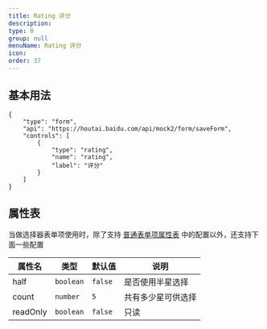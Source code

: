 ```yaml
---
title: Rating 评分
description: 
type: 0
group: null
menuName: Rating 评分
icon: 
order: 37
---
```

## 基本用法

```schema:height="400" scope="body"
{
    "type": "form",
    "api": "https://houtai.baidu.com/api/mock2/form/saveForm",
    "controls": [
        {
            "type": "rating",
            "name": "rating",
            "label": "评分"
        }
    ]
}
```

## 属性表

当做选择器表单项使用时，除了支持 [普通表单项属性表](./formitem#%E5%B1%9E%E6%80%A7%E8%A1%A8) 中的配置以外，还支持下面一些配置

| 属性名   | 类型      | 默认值  | 说明               |
| -------- | --------- | ------- | ------------------ |
| half     | `boolean` | `false` | 是否使用半星选择   |
| count    | `number`  | `5`     | 共有多少星可供选择 |
| readOnly | `boolean` | `false` | 只读               |






